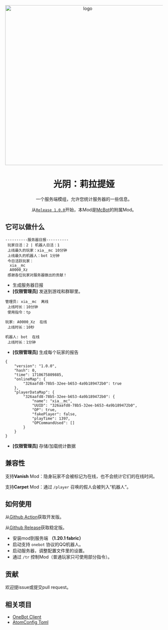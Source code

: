 <div align="center">
  <img width="512" src="https://github.com/xia-mc/TimeRecorder/assets/108219418/d655c66e-c3a7-4f8e-aa2f-13f14b0b36a6" alt="logo">

# 光阴：莉拉提娅
一个服务端模组，允许您统计服务器的一些信息。

从[`Release 1.0.0`](https://github.com/xia-mc/TimeRecorder/releases/tag/1.0.0)开始，本Mod是[McBot](https://github.com/Nova-Committee/McBot)的附属Mod。
</div>

## 它可以做什么
```
----------服务器日报----------
 玩家日活：2 | 机器人日活：1
 上线最久的玩家：xia__mc 10分钟
 上线最久的机器人：bot 1分钟
 今日活跃玩家：
  xia__mc
  A0000_Xz
 感谢各位玩家对服务器做出的贡献！
```
- 生成服务器日报
- **[仅限管理员]** 发送到游戏和群聊里。


```
管理员: xia__mc  离线
 上线时长：10分钟
 使用指令：tp

玩家: A0000_Xz  在线
 上线时长：10秒

机器人: bot  在线
 上线时长：1分钟
```
- **[仅限管理员]** 生成每个玩家的报告


```
{
    "version": "1.0.0",
    "hash": 0,
    "time": 1710675809885,
    "onlineMap": {
        "326aafd8-78b5-32ee-b653-4a9b189472b0": true
    },
    "playerDataMap": {
        "326aafd8-78b5-32ee-b653-4a9b189472b0": {
            "name": "xia__mc",
            "UUID": "326aafd8-78b5-32ee-b653-4a9b189472b0",
            "OP": true,
            "fakePlayer": false,
            "playTime": 1397,
            "OPCommandUsed": []
        }
    }
}
```
- **[仅限管理员]** 存储/加载统计数据

## 兼容性
支持**Vanish** Mod：隐身玩家不会被标记为在线，也不会统计它们的在线时间。

支持**Carpet** Mod：通过 ```/player``` 召唤的假人会被列入“机器人”。

## 如何使用
从[Github Action](https://github.com/xia-mc/TimeRecorder/actions)获取开发版。

从[Github Release](https://github.com/xia-mc/TimeRecorder/releases)获取稳定版。

- 安装mod到服务端 **（1.20.1 fabric）**
- 启动支持 ```onebot``` 协议的QQ机器人。
- 启动服务器，调整配置文件里的设置。
- 通过 ```/tr``` 控制Mod（普通玩家只可使用部分指令）。

## 贡献
欢迎提issue或提交pull request。

## 相关项目
- [OneBot Client](https://github.com/cnlimiter/onebot-client)
- [AtomConfig Toml](https://github.com/TheRandomLabs/AutoConfig-TOML)
